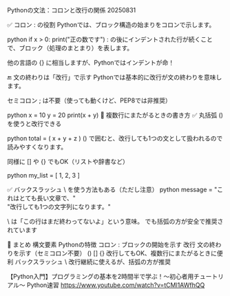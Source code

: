 Pythonの文法：コロンと改行の関係 20250831

✅ コロン : の役割
Pythonでは、ブロック構造の始まりをコロンで示します。

python
if x > 0:
    print("正の数です")
: の後にインデントされた行が続くことで、ブロック（処理のまとまり）を表します。

他の言語の {} に相当しますが、Pythonではインデントが命！

🔚 文の終わりは「改行」で示す
Pythonでは基本的に改行が文の終わりを意味します。

セミコロン ; は不要（使っても動くけど、PEP8では非推奨）

python
x = 10
y = 20
print(x + y)
🔄 複数行にまたがるときの書き方
✅ 丸括弧 () を使うと改行できる

python
total = (
    x +
    y +
    z
)
() で囲むと、改行しても1つの文として扱われるので読みやすくなります。

同様に [] や {} でもOK（リストや辞書など）

python
my_list = [
    1,
    2,
    3
]

✅ バックスラッシュ \ を使う方法もある（ただし注意）
python
message = "これはとても長い文章で、" \
          "改行しても1つの文字列になります。"

\ は「この行はまだ終わってないよ」という意味。
でも括弧の方が安全で推奨されています

🧠 まとめ
構文要素            	Pythonの特徴
コロン :	           ブロックの開始を示す
改行	               文の終わりを示す（セミコロン不要）
() [] {}	           改行してもOK、複数行にまたがるときに便利
バックスラッシュ \	    改行継続に使えるが、括弧の方が推奨

【Python入門】プログラミングの基本を2時間半で学ぶ！〜初心者用チュートリアル〜 Python速習
https://www.youtube.com/watch?v=tCMl1AWfhQQ